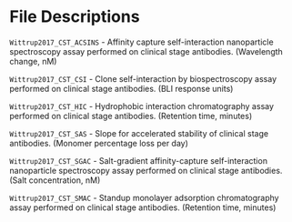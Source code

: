 # File Descriptions

`Wittrup2017_CST_ACSINS` - Affinity capture self-interaction nanoparticle spectroscopy assay performed on clinical stage antibodies. (Wavelength change, nM)

`Wittrup2017_CST_CSI` - Clone self-interaction by biospectroscopy assay performed on clinical stage antibodies. (BLI response units)

`Wittrup2017_CST_HIC` - Hydrophobic interaction chromatography assay performed on clinical stage antibodies. (Retention time, minutes)

`Wittrup2017_CST_SAS` - Slope for accelerated stability of clinical stage antibodies. (Monomer percentage loss per day)

`Wittrup2017_CST_SGAC` - Salt-gradient affinity-capture self-interaction nanoparticle spectroscopy assay performed on clinical stage antibodies. (Salt concentration, nM)

`Wittrup2017_CST_SMAC` - Standup monolayer adsorption chromatography assay performed on clinical stage antibodies. (Retention time, minutes)

